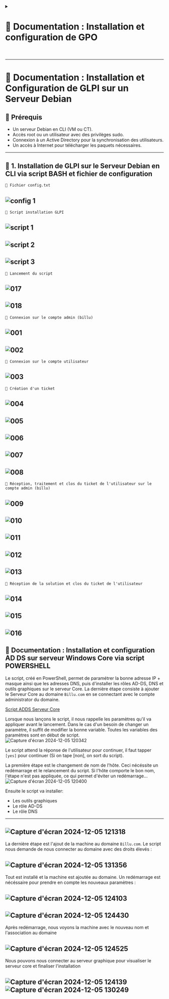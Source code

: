 <details>
<summary><h1> 🎯 Documentation : Installation et configuration de GPO<h1></summary>
<br>

## 🎯 Documentation : Installation et configuration de GPO

Suivez les étapes ci-dessous pour créer et configurer des Group Policy Objects (GPOs)

GPOs configurés dans ce guide :
1. GPOs de sécurité  
1.1 Politique de mot de passe  
1.2 Verrouillage des comptes  
1.3 Restrictions d'installation de logiciels  
1.4 Gestion des mises à jour de Windows  
1.5 Restreindre les périphériques amovibles  

2. GPO standard  
2.1 Mappage des lecteurs  
2.2 Fond d'écran  
2.3 Redirection des dossiers  
2.4 Gestion de l'énergie   
2.5 Déploiement de logiciels   

---

### 🎯 **Étape 1 : Ouvrir la gestion des stratégies de groupe**
1. Recherchez **Group Policy Management** dans le menu Démarrer.
2. Ouvrez **Group Policy Management Console (GPMC)**.

![AD-1](https://github.com/user-attachments/assets/bc94d2bc-0de2-4779-9ec2-bc383ff2b965)

---

### 🎯 **Étape 2 : Créer un nouveau GPO**
1. Dans la **Group Policy Management**, développez votre domaine (par exemple, `billu.com`).
2. Faites un clic droit sur votre domaine (`billu.com`) ou sur une unité d'organisation (OU) spécifique, telle que **Paris**.
3. Sélectionnez **Create a GPO in this domain, and Link it here...**.

![AD-2](https://github.com/user-attachments/assets/896c5331-ec5b-4d0a-bc56-7207d9026d2c)

4. Nommez la nouvelle GPO en fonction de son objectif (par exemple, `Password Policy`, `Drive Mapping`, etc.)
5. Cliquez sur **OK** pour enregistrer.

![AD-3](https://github.com/user-attachments/assets/7ea9b951-c33a-4228-b926-f4fc700fe443)

---

### 🎯 **Étape 3 : Modifier la GPO**
1. Cliquez avec le bouton droit de la souris sur la GPO nouvellement créée et sélectionnez **Edit**.
2. La fenêtre **Group Policy Management Editor** s'ouvre.

![AD-4](https://github.com/user-attachments/assets/14aabf60-a547-4284-b05a-b1569546799b)

---

### 🎯 **Etape 4 : Configurer les paramètres de la GPO**

#### **Exemple : GPO de Sécurité : Security Politique de mot de passe**
1. Dans le **Group Policy Management Editor**, naviguez jusqu'à :
Computer Configuration → Policies → Windows Settings → Security Settings → Account Policies → Password Policy

2. Double-cliquez sur chaque paramètre pour le configurer :
- **Enforcer l'historique des mots de passe** : Régler à `5`.
- **Longueur minimale du mot de passe** : Définir à `12`.
- Complexité du mot de passe** : Enable.
- **Age maximum du mot de passe** : Fixé à `90 jours`.
  
![AD-5](https://github.com/user-attachments/assets/411331cd-a0d4-4043-bb44-619abec094d2)  
![AD-6](https://github.com/user-attachments/assets/96d7e7cf-35af-41e2-b9e3-292d2fcab432)  
![AD-7](https://github.com/user-attachments/assets/6fa02976-2de4-4cdd-bf5a-8170d05cf56e)  
  

---

### 🎯 GPO de Sécurité
- **Nom de la GPO** : Account Lockout
- **Description** : Verrouiller les comptes après 5 tentatives infructueuses
- **Étapes de configuration** :  
  1. Ouvrir la GPO Stratégie du mot de passe pour l'éditer
  2. Configurer les paramètres de verrouillage
  - Durée du blocage du compte : Réglée sur 15 minutes.
  - Seuil de verrouillage du compte : Réglé sur 3.
  - Réinitialiser le compteur de blocage de compte après : Régler sur 15 minutes.  

![AD-9](https://github.com/user-attachments/assets/74b06d96-595f-4ace-9bf2-0cdf7106edb7)

---

### 🎯 GPO de Sécurité
- **Nom de la GPO** : Software Installation Restrictions
- **Description** : Empêcher les utilisateurs non administrateurs d'installer des logiciels non autorisés
- **Étapes de configuration** :  
  1.  Créer un nouveau GPO : 'Software Restrictions'
  2.  Modifier le GPO
  3.  Créer une nouvelle 'Software Restriction Policy'  
clique droit Software Restriction Policies → Create New Policies  
  
![AD-12](https://github.com/user-attachments/assets/2b39f37f-2764-492a-832a-eb80de4ddb6a)  
![AD-13](https://github.com/user-attachments/assets/b1f0b238-8eb7-44c7-a18a-2cf55451f497)

---

### 🎯 GPO de Sécurité
- **Nom de la GPO** : Windows Update Management
- **Description** : Programmation des mises à jour de Windows et contrôle de l'installation
- **Étapes de configuration** :  
  1. Créer un nouveau GPO : Windows Update Management
  2. Modifier le GPO : Computer Configuration → Policies → Administrative Templates → Windows Components → Windows Update
  3. Configurer les paramètres : Configurer les mises à jour automatiques

![AD-17](https://github.com/user-attachments/assets/a418ea67-0b3b-43a5-925b-0d695630505f)   
![AD-18](https://github.com/user-attachments/assets/9daac085-1107-4872-b3f8-9471c08f8cc8)

---

### 🎯 GPO de Sécurité
- **Nom de la GPO** : Restrict Removable Devices
- **Description** : Bloquer l'accès USB sauf autorisation 
- **Étapes de configuration** :  
  1. Créer un nouveau GPO : Restrict USB Access.
  2. Modifier le GPO : Computer Configuration → Policies → Administrative Templates → System → Removable Storage Access
  3. Configurer les paramètres :  
  All Removable Storage Classes: Deny All Access → Enable
  Computer Configuration → Policies → Administrative Templates → System → Device Installation → Device Installation Restrictions

![AD-23](https://github.com/user-attachments/assets/7b5f342e-b8a4-4953-9171-844e83352aff)  
![AD-22](https://github.com/user-attachments/assets/b095d56b-ed10-4bed-9d4a-2100e0fcfc23)

---

### 🎯 GPO Standard
- **Nom de la GPO** : Drive Mapping
- **Description** : Lier les lecteurs partagés pour les départements
- **Étapes de configuration** :  
  1. Créer un nouveau GPO : Drive Mapping
  2. Modifier le GPO : User Configuration → Preferences → Windows Settings → Drive Maps
  3. Créer une Drive Map : Clique droit Drive Maps → New → Mapped Drive
  4. Configure settings:
Location: e.g., \\Server\Finance.
Label as: e.g., Finance Drive.
Reconnect: Check this box.
  
![AD-27](https://github.com/user-attachments/assets/09cdfd8a-b689-465d-a8a7-c9e3499772aa)  
![AD-28](https://github.com/user-attachments/assets/894ddea6-6417-4543-9dd2-fa15b181aa42)


---

### 🎯 GPO Standard
- **Nom de la GPO** : Screen Background
- **Description** : Définir un Wallpaper unifié pour l'entreprise
- **Étapes de configuration** :  
  1. Créer un nouveau GPO : Screen Background
  2. Modifier le GPO : User Configuration → Policies → Administrative Templates → Desktop → Desktop
  3. Configurer la politique : Desktop Wallpaper → Enabled.  
  Indiquer le chemin d'accès complet au fichier image (e.g., \\Server\Wallpapers\BillU.png).  
  
![AD-30](https://github.com/user-attachments/assets/bbf4e485-c097-493e-bf76-94df0c3626ea)  
![AD-31](https://github.com/user-attachments/assets/951cafe7-b37c-4aff-88fc-37c09ca2018d)


### 🎯 GPO Standard
- **Nom de la GPO** : Folder Redirection
- **Description** : Rediriger les dossiers Desktop et Documents vers un emplacement de serveur partagé.
- **Étapes de configuration** :  
  1. Créer un nouveau GPO : Folder Redirection
  2. Modifier le GPO : User Configuration → Policies → Windows Settings → Folder Redirection
  3. Configurer la redirection : clique droit Documents → Properties.
Définir l'emplacement du dossier cible sur Rediriger vers l'emplacement suivant.
Saisissez le chemin d'accès (par exemple, \Server\RedirectedFolders\%USERNAME\%Documents).  
  
![AD-34](https://github.com/user-attachments/assets/b516f61a-5658-47e7-bc52-84a1243d3dff)


### 🎯 GPO Standard
- **Nom de la GPO** : Software Deployment
- **Description** : Forcer l'installation de logiciels spécifiques sur les utilisateurs
- **Étapes de configuration** :  
  1. Naviguer vers : Computer Configuration → Policies → Software Settings → Software Installation
  2. Ajouter des logiciels pour la publication ou l'affectation.

![AD-39](https://github.com/user-attachments/assets/7fdde4f2-fdc0-4818-97c7-cd78fea67c84)  
![AD-40](https://github.com/user-attachments/assets/88b23090-a24c-4e7d-abe3-44dfef526834)  


### 🎯 GPO Standard
- **Nom de la GPO** : Power Management
- **Description** : Exiger un mot de passe lorsque l'ordinateur sort du mode veille.
- **Étapes de configuration** :  
  1. Naviguer vers : Computer Configuration → Policies → Administrative Templates → System → Power Management
  2. Configurer les paramètres de veille et d'alimentation.

![AD-35](https://github.com/user-attachments/assets/141167fe-49a7-4a00-9c23-e433b1897dc1)  
![AD-38](https://github.com/user-attachments/assets/ecc6505c-2e36-455c-9c5f-a15169ef049f)  

### 🎯 **Étape 5 : Forcer la mise à jour de la GPO**
1. Exécutez la commande suivante sur un ordinateur client ou un serveur pour appliquer immédiatement la nouvelle stratégie :
```powershell
gpupdate /force
```

</details>

---

# 🎯 Documentation : Installation et Configuration de GLPI sur un Serveur Debian


## 🎯 Prérequis

- Un serveur Debian en CLI (VM ou CT).
- Accès root ou un utilisateur avec des privilèges sudo.
- Connexion à un Active Directory pour la synchronisation des utilisateurs.
- Un accès à Internet pour télécharger les paquets nécessaires.

---

## 🎯 1. Installation de GLPI sur le Serveur Debian en CLI via script BASH et fichier de configuration

``📑 Fichier config.txt``

![config 1](https://github.com/user-attachments/assets/4326e919-a1d2-4ef2-9217-50d211771e95)<br>
---

``📑 Script installation GLPI``

![script 1](https://github.com/user-attachments/assets/681b8f1b-b354-4f2f-9896-2683f26ad4d5)<br>
---
![script 2](https://github.com/user-attachments/assets/6c49ccf4-c45c-486a-b442-558d469106db)<br>
---
![script 3](https://github.com/user-attachments/assets/f3c09379-6f0d-414b-8335-9734957bea93)<br>
---

``📑 Lancement du script``

![017](https://github.com/user-attachments/assets/fbfe3fcd-ba70-4121-8ebd-4e1a0516ac94)<br>
---
![018](https://github.com/user-attachments/assets/eb8ec1df-e6ce-4db6-af08-e9218074268b)<br>
---

``📑 Connexion sur le compte admin (billu)``

![001](https://github.com/user-attachments/assets/99c60c91-80e5-4bce-a74d-69b85e29e6be)<br>
---
![002](https://github.com/user-attachments/assets/3ff82d21-aeb8-4909-9ed3-524b1166acbd)<br>
---

``📑 Connexion sur le compte utilisateur``

![003](https://github.com/user-attachments/assets/7c46272c-778f-46fa-ba8d-31e5b8fd60f9)<br>
---

``📑 Création d'un ticket``

![004](https://github.com/user-attachments/assets/9c08904a-e19c-438d-99c0-643b0ed9fe45)<br>
---
![005](https://github.com/user-attachments/assets/7492bda0-3a30-4111-b8c9-e7053a177089)<br>
---
![006](https://github.com/user-attachments/assets/256e0ded-178e-4eb7-9a06-eaff91a1e264)<br>
---
![007](https://github.com/user-attachments/assets/090410c2-bf6b-4e5e-9187-0e6f90667ca5)<br>
---
![008](https://github.com/user-attachments/assets/bd91bc7c-502e-443e-b81d-5b2469b01c5d)<br>
---

``📑 Réception, traitement et clos du ticket de l'utilisateur sur le compte admin (billu)``

![009](https://github.com/user-attachments/assets/9fec810e-85d2-4e94-b099-19908a7b579c)<br>
---
![010](https://github.com/user-attachments/assets/eb27abf3-6b5d-4608-9b8b-0369c4681e33)<br>
---
![011](https://github.com/user-attachments/assets/3cabd561-ddf2-43c5-ae6a-6eb0fa62efd5)<br>
---
![012](https://github.com/user-attachments/assets/51a97bd4-2a3a-4d45-b36b-838ce8c23e73)<br>
---
![013](https://github.com/user-attachments/assets/bad969c0-ecac-4268-8cac-0955cf0bb0c0)<br>
---

``📑 Réception de la solution et clos du ticket de l'utilisateur``

![014](https://github.com/user-attachments/assets/ba16ef29-f360-40c5-8ecf-cdbb037c384e)<br>
---
![015](https://github.com/user-attachments/assets/1cb4aa23-ae56-4c5a-a01a-7b315a646813)<br>
---
![016](https://github.com/user-attachments/assets/727f4b31-1bfb-4279-a855-5f1910002970)<br>
---

## 🎯 Documentation : Installation et configuration AD DS sur serveur Windows Core via script POWERSHELL

Le script, créé en PowerShell, permet de paramétrer la bonne adresse IP + masque ainsi que les adresses DNS, puis d'installer les rôles AD-DS, DNS et outils graphiques sur le serveur Core. La dernière étape consiste à ajouter le Serveur Core au domaine `Billu.com` en se connectant avec le compte administrator du domaine.

[Script ADDS Serveur Core](https://github.com/WildCodeSchool/TSSR-2409-VERT-P3-G1-build-your-infra/blob/main/S03/Script_Install_ADDS_DNS_Core.ps1)

Lorsque nous lançons le script, il nous rappelle les paramètres qu'il va appliquer avant le lancement. Dans le cas d'un besoin de changer un paramètre, il suffit de modifier la bonne variable. Toutes les variables des paramètres sont en début de script.  
![Capture d'écran 2024-12-05 120342](https://github.com/user-attachments/assets/40df7883-5635-451b-9191-e658cc8dbf5f)

Le script attend la réponse de l'utilisateur pour continuer, il faut tapper `[yes]` pour continuer (Si on tape [non], on sort du script).

La première étape est le changement de nom de l'hôte. Ceci nécéssite un redémarrage et le relancement du script. Si l'hôte comporte le bon nom, l'étape n'est pas appliquée, ce qui permet d'éviter un redémarrage...
![Capture d'écran 2024-12-05 120400](https://github.com/user-attachments/assets/a0edffda-30b6-47a2-851f-48e8a6561494)

Ensuite le script va installer:  
* Les outils graphiques  
* Le rôle AD-DS  
* Le rôle DNS  
  

---
![Capture d'écran 2024-12-05 121318](https://github.com/user-attachments/assets/fd14847a-4315-4069-b189-be1b7cd5f838)
---
La dernière étape est l'ajout de la machine au domaine `Billu.com`. Le script nous demande de nous connecter au domaine avec des droits élevés :  

![Capture d'écran 2024-12-05 131356](https://github.com/user-attachments/assets/d909f97b-5c3c-467a-a3da-211bc64045c1)
---
Tout est installé et la machine est ajoutée au domaine. Un redémarrage est nécéssaire pour prendre en compte les nouveaux paramètres :  

![Capture d'écran 2024-12-05 124103](https://github.com/user-attachments/assets/f59ae564-3061-406c-ba14-675794dbda46)
---
![Capture d'écran 2024-12-05 124430](https://github.com/user-attachments/assets/8c70ccb8-39d7-4aa2-ae35-fe4f64299856)
---
Après redémarrage, nous voyons la machine avec le nouveau nom et l'association au domaine  

![Capture d'écran 2024-12-05 124525](https://github.com/user-attachments/assets/276bbb6c-6af2-4a93-be4c-cb1b363e792c)
---
Nous pouvons nous connecter au serveur graphique pour visualiser le serveur core et finaliser l'installation  

![Capture d'écran 2024-12-05 124139](https://github.com/user-attachments/assets/eb654e32-7769-4cf1-b820-26d43eda2300)
![Capture d'écran 2024-12-05 130249](https://github.com/user-attachments/assets/301f6937-87c3-4076-bafc-a94d3eb4f4c1)
---

